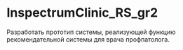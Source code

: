 # InspectrumClinic_RS_gr2
Разработать прототип системы, реализующей функцию рекомендательной системы для врача профпатолога.
